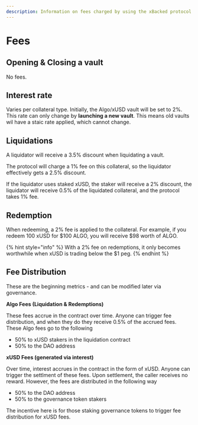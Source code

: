 ```yaml
---
description: Information on fees charged by using the xBacked protocol
---
```


# Fees

## Opening & Closing a vault

No fees.

## Interest rate

Varies per collateral type. Initially, the Algo/xUSD vault will be set to 2%. This rate can only change by **launching a new vault**. This means old vaults wil have a staic rate applied, which cannot change.

## Liquidations

A liquidator will receive a 3.5% discount when liquidating a vault.

The protocol will charge a 1% fee on this collateral, so the liquidator effectively gets a 2.5% discount.

If the liquidator uses staked xUSD, the staker will receive a 2% discount, the liquidator will receive 0.5% of the liquidated collateral, and the protocol takes 1% fee.

## Redemption

When redeeming, a 2% fee is applied to the collateral. For example, if you redeem 100 xUSD for $100 ALGO, you will receive $98 worth of ALGO.

{% hint style="info" %}
With a 2% fee on redemptions, it only becomes worthwhile when xUSD is trading below the $1 peg.
{% endhint %}

## Fee Distribution

These are the beginning metrics - and can be modified later via governance.

**Algo Fees (Liquidation & Redemptions)**

These fees accrue in the contract over time. Anyone can trigger fee distribution, and when they do they receive 0.5% of the accrued fees. These Algo fees go to the following

* 50% to xUSD stakers in the liquidation contract
* 50% to the DAO address

**xUSD Fees (generated via interest)**

Over time, interest accrues in the contract in the form of xUSD. Anyone can trigger the settlment of these fees. Upon settlement, the caller receives no reward. However, the fees are distributed in the following way

* 50% to the DAO address
* 50% to the governance token stakers

The incentive here is for those staking governance tokens to trigger fee distribution for xUSD fees.
